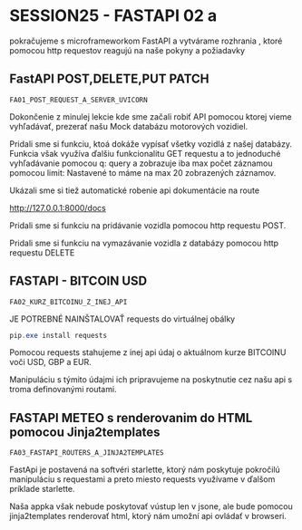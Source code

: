 # SESSION25 - FASTAPI 02 a 

pokračujeme s microframeworkom FastAPI a vytvárame rozhrania
, ktoré pomocou http requestov reagujú na naše pokyny a 
požiadavky

## FastAPI POST,DELETE,PUT PATCH

``` path
FA01_POST_REQUEST_A_SERVER_UVICORN
```

Dokončenie z minulej lekcie kde sme začali robiť API pomocou
ktorej vieme vyhľadávať, prezerať našu Mock databázu motorových
vozidiel.

Pridali sme si funkciu, ktoá dokáže vypísať všetky vozidlá
z našej databázy. Funkcia však využíva ďalšiu funkcionalitu 
GET requestu a to jednoduché vyhľadávanie pomocou
q: query a zobrazuje iba max počet záznamou pomocou 
limit: Nastavené to máme na max 20 zobrazených záznamov.

Ukázali sme si tiež automatické robenie api dokumentácie na route

http://127.0.0.1:8000/docs

Pridali sme si funkciu na pridávanie vozidla pomocou http
requestu POST.

Pridali sme si funkciu na vymazávanie vozidla z databázy pomocou
http requestu DELETE


## FASTAPI - BITCOIN USD

``` path
FA02_KURZ_BITCOINU_Z_INEJ_API
```

JE POTREBNÉ NAINŠTALOVAŤ requests do virtuálnej obálky

``` powershell
pip.exe install requests
```

Pomocou requests stahujeme z inej api údaj o aktuálnom 
kurze BITCOINU voči USD, GBP a EUR.

Manipuláciu s týmito údajmi ich pripravujeme na poskytnutie 
cez našu api s troma definovanými routami. 

## FASTAPI METEO s renderovanim do HTML pomocou Jinja2templates

``` path
FA03_FASTAPI_ROUTERS_A_JINJA2TEMPLATES
```

FastApi je postavená na softvéri starlette, ktorý nám poskytuje
pokročilú manipuláciu s requestami a preto miesto requests 
využívame v ďalšom príklade starlette.

Naša appka však nebude poskytovať vústup len v jsone, ale
bude pomocou jinja2templates renderovať html, ktorý nám
umožní api ovládať v browseri.

